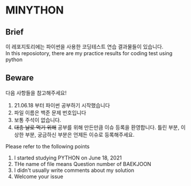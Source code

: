 # MINYTHON  
## Brief  
이 레포지토리에는 파이썬을 사용한 코딩테스트 연습 결과물들이 있습니다.  
In this reposiotory, there are my practice results for coding test using python  

## Beware  
다음 사항들을 참고해주세요!  
1. 21.06.18 부터 파이썬 공부하기 시작했습니다
2. 파일 이름은 백준 문제 번호입니다
3. 보통 주석이 없습니다.
4. ~~대충 날로 먹기 위해~~ 공부를 위해 만든만큼 이슈 등록을 환영합니다. 틀린 부분, 이상한 부분, 궁금하신 부분은 언제든 이슈로 등록해주세요.  

Please refer to the following points  
1. I started studying PYTHON on June 18, 2021
2. THe name of file means Question number of BAEKJOON
3. I didn't usually write comments about my solution
4. Welcome your issue